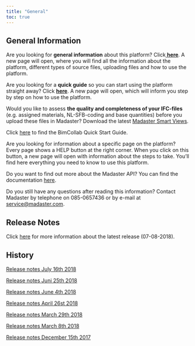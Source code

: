 ```yaml
---
title: "General"
toc: true
---
```


## General Information

<p>Are you looking for <strong>general information</strong> about this platform? Click<a href="http://www-t.madaster.com/download_file/view/283"> </a><b><a href="http://www.madaster.com/download_file/view/283">here</a></b>. A new page will open, where you will find all the information about the platform, different types of source files, uploading files and how to use the platform.</p>

<p>Are you looking for a <strong>quick guide</strong> so you can start using the platform straight away? Click <b><a href="http://www.madaster.com/download_file/view/282">here</a></b>. A new page will open, which will inform you step by step on how to use the platform.</p>

<p>Would you like to assess <strong>the quality and completeness of your IFC-files</strong> (e.g. assigned materials, NL-SFB-coding and base quantities) before you upload these files in Madaster? Download the latest <a href="http://www.bimcollab.com/en/betazoom/betazoom/download" target="_blank">Madaster Smart Views</a>.</p>

<p>Click <a href="http://www.bimcollab.com/en/betazoom/betazoom/downloads/BIMcollab-ZOOM-Quick-Start-Guide" target="_blank">here</a> to find the BimCollab Quick Start Guide.</p>

<p>Are you looking for information about a specific page on the platform? Every page shows a HELP button at the right corner. When you click on this button, a new page will open with information about the steps to take. You&rsquo;ll find here everything you need to know to use this platform.</p>

<p>Do you want to find out more about the Madaster API? You can find the documentation <a href="https://docs.madaster.com/api" target="_blank">here</a>.

<p>Do you still have any questions after reading this information? Contact Madaster by telephone on 085-0657436 or by e-mail at <a href="mailto:service@madaster.com">service@madaster.com</a>.</p>

## Release Notes

<p>Click <a href="https://www.madaster.com/download_file/view/763" target="_blank">here</a> for more information about the latest release (07-08-2018).</p>

## History

<p><a href="https://www.madaster.com/download_file/view/715">Release notes July 16th 2018</a></p>

<p><a href="https://www.madaster.com/download_file/view/672">Release notes Juni 25th 2018</a></p>

<p><a href="https://www.madaster.com/download_file/view/612">Release notes June 4th 2018</a></p>

<p><a href="https://www.madaster.com/download_file/view/552">Release notes April 26st 2018</a></p>

<p><a href="https://www.madaster.com/download_file/view/505" target="_blank">Release notes March 29th 2018</a></p>

<p><a href="https://www.madaster.com/download_file/view/508" target="_blank">Release notes March 8th 2018</a></p>

<p><a href="https://www.madaster.com/download_file/view/506" target="_blank">Release notes December 15th 2017</a></p>

